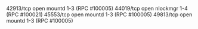 42913/tcp open  mountd   1-3 (RPC #100005)
44019/tcp open  nlockmgr 1-4 (RPC #100021)
45553/tcp open  mountd   1-3 (RPC #100005)
49813/tcp open  mountd   1-3 (RPC #100005)